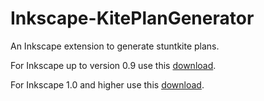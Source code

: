 # Inkscape-KitePlanGenerator
An Inkscape extension to generate stuntkite plans.

For Inkscape up to version 0.9 use this [download](version_0.9.zip).

For Inkscape 1.0 and higher use this [download](version1.0.zip).